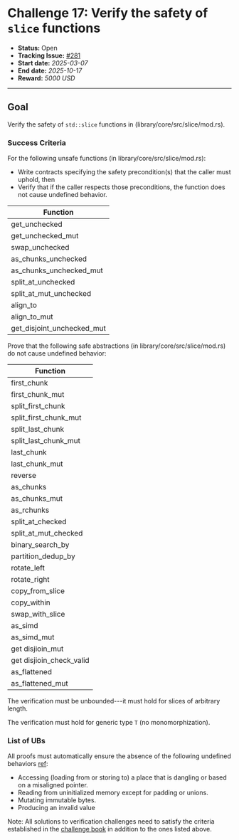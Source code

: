 # Challenge 17: Verify the safety of `slice` functions

- **Status:** Open
- **Tracking Issue:** [#281](https://github.com/model-checking/verify-rust-std/issues/281)
- **Start date:** *2025-03-07*
- **End date:** *2025-10-17*
- **Reward:** *5000 USD*

-------------------


## Goal

Verify the safety of `std::slice` functions in (library/core/src/slice/mod.rs).


### Success Criteria

For the following unsafe functions (in library/core/src/slice/mod.rs):
- Write contracts specifying the safety precondition(s) that the caller must uphold, then
- Verify that if the caller respects those preconditions, the function does not cause undefined behavior.

| Function |
|---------|
|get_unchecked| 
|get_unchecked_mut| 
|swap_unchecked| 
|as_chunks_unchecked| 
|as_chunks_unchecked_mut| 
|split_at_unchecked| 
|split_at_mut_unchecked| 
|align_to|
|align_to_mut|
|get_disjoint_unchecked_mut|

Prove that the following safe abstractions (in library/core/src/slice/mod.rs) do not cause undefined behavior:

| Function |
|---------|
|first_chunk| 
|first_chunk_mut| 
|split_first_chunk|
|split_first_chunk_mut| 
|split_last_chunk|
|split_last_chunk_mut| 
|last_chunk| 
|last_chunk_mut| 
|reverse| 
|as_chunks| 
|as_chunks_mut| 
|as_rchunks| 
|split_at_checked| 
|split_at_mut_checked| 
|binary_search_by| 
|partition_dedup_by|
|rotate_left|
|rotate_right|
|copy_from_slice|
|copy_within|
|swap_with_slice|
|as_simd|
|as_simd_mut|
|get disjioin_mut|
|get disjioin_check_valid|
|as_flattened|
|as_flattened_mut|

The verification must be unbounded---it must hold for slices of arbitrary length.

The verification must hold for generic type `T` (no monomorphization).

### List of UBs

All proofs must automatically ensure the absence of the following undefined behaviors [ref](https://github.com/rust-lang/reference/blob/142b2ed77d33f37a9973772bd95e6144ed9dce43/src/behavior-considered-undefined.md):

* Accessing (loading from or storing to) a place that is dangling or based on a misaligned pointer.
* Reading from uninitialized memory except for padding or unions.
* Mutating immutable bytes.
* Producing an invalid value


Note: All solutions to verification challenges need to satisfy the criteria established in the [challenge book](../general-rules.md)
in addition to the ones listed above.
